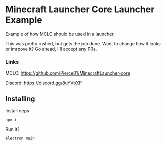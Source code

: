 # Minecraft Launcher Core Launcher Example
Example of how MCLC should be used in a launcher.

This was pretty rushed, but gets the job done. Want to change how it looks or imrpove it? Go ahead, I'll accept any PRs.

### Links
MCLC: https://github.com/Pierce01/MinecraftLauncher-core

Discord: https://discord.gg/8uYVbXP

## Installing
Install deps

`npm i`

Run it?

`electron main`
